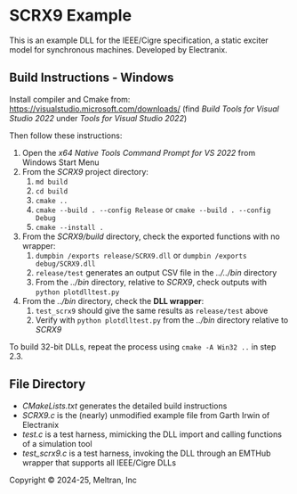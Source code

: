 # SCRX9 Example

This is an example DLL for the IEEE/Cigre specification, a static exciter model
for synchronous machines. Developed by Electranix.

## Build Instructions - Windows

Install compiler and Cmake from: https://visualstudio.microsoft.com/downloads/
(find *Build Tools for Visual Studio 2022* under *Tools for Visual Studio 2022*)

Then follow these instructions:

1. Open the *x64 Native Tools Command Prompt for VS 2022* from Windows Start Menu
2. From the _SCRX9_ project directory:
    1. `md build`
    2. `cd build`
    3. `cmake ..`
    4. `cmake --build . --config Release` or `cmake --build . --config Debug`
    5. `cmake --install .`
3. From the _SCRX9/build_ directory, check the exported functions with no wrapper:
    1. `dumpbin /exports release/SCRX9.dll` or `dumpbin /exports debug/SCRX9.dll`
    2. `release/test` generates an output CSV file in the _../../bin_ directory
    3. From the _../bin_ directory, relative to _SCRX9_, check outputs with `python plotdlltest.py`
4. From the _../bin_ directory, check the **DLL wrapper**:
    1. `test_scrx9` should give the same results as `release/test` above
    2. Verify with `python plotdlltest.py` from the _../bin_ directory relative to _SCRX9_

To build 32-bit DLLs, repeat the process using `cmake -A Win32 ..` in step 2.3.

## File Directory

- _CMakeLists.txt_ generates the detailed build instructions
- _SCRX9.c_ is the (nearly) unmodified example file from Garth Irwin of Electranix
- _test.c_ is a test harness, mimicking the DLL import and calling functions of a simulation tool
- _test_scrx9.c_ is a test harness, invoking the DLL through an EMTHub wrapper that supports all IEEE/Cigre DLLs

Copyright &copy; 2024-25, Meltran, Inc
